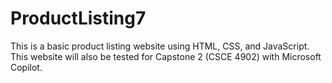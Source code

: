 # ProductListing7
This is a basic product listing website using HTML, CSS, and JavaScript. This website will also be tested for Capstone 2 (CSCE 4902) with Microsoft Copilot.
